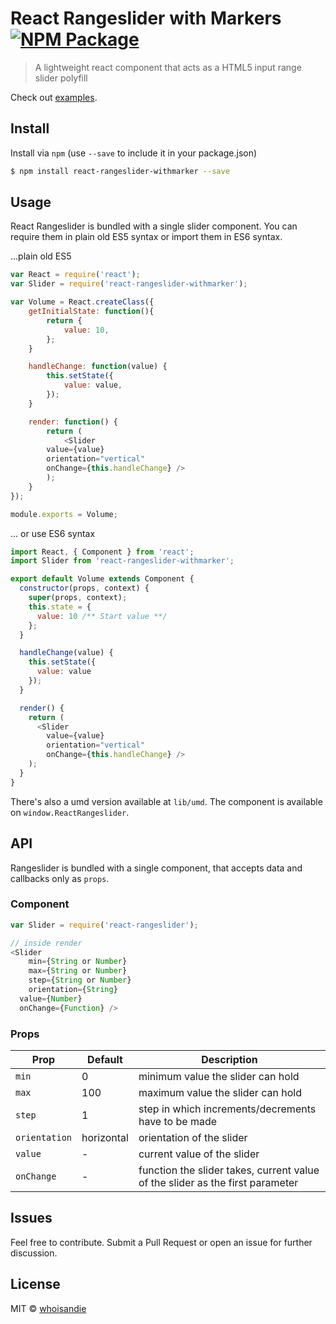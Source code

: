 # React Rangeslider with Markers [![NPM Package][npm_img]][npm_site]
> A lightweight react component that acts as a HTML5 input range slider polyfill

Check out [examples](https://whoisandie.github.io/react-rangeslider).

## Install
Install via `npm` (use `--save` to include it in your package.json)

```bash
$ npm install react-rangeslider-withmarker --save
```

## Usage
React Rangeslider is bundled with a single slider component. You can require them in plain old ES5 syntax or import them in ES6 syntax.

...plain old ES5

```js
var React = require('react');
var Slider = require('react-rangeslider-withmarker');

var Volume = React.createClass({
	getInitialState: function(){
		return {
			value: 10,
		};
	}

	handleChange: function(value) {
		this.setState({
			value: value,
		});
	}

	render: function() {
		return (
			<Slider
        value={value}
        orientation="vertical"
        onChange={this.handleChange} />
		);
	}
});

module.exports = Volume;
```

... or use ES6 syntax

```js
import React, { Component } from 'react';
import Slider from 'react-rangeslider-withmarker';

export default Volume extends Component {
  constructor(props, context) {
    super(props, context);
    this.state = {
      value: 10 /** Start value **/
    };
  }

  handleChange(value) {
    this.setState({
      value: value
    });
  }

  render() {
    return (
      <Slider
        value={value}
        orientation="vertical"
        onChange={this.handleChange} />
    );
  }
}
```
There's also a umd version available at `lib/umd`. The component is available on `window.ReactRangeslider`.

## API
Rangeslider is bundled with a single component, that accepts data and callbacks only as `props`.

### Component

```js
var Slider = require('react-rangeslider');

// inside render
<Slider
	min={String or Number}
	max={String or Number}
	step={String or Number}
	orientation={String}
  value={Number}
  onChange={Function} />
```

### Props

Prop   	 			 |  Default      |  Description
---------   	 |  -------      |  -----------
`min`     		 |  0				   	 |  minimum value the slider can hold
`max`    			 |  100				   |  maximum value the slider can hold
`step` 				 |  1          	 |  step in which increments/decrements have to be made
`orientation`  |  horizontal   |  orientation of the slider
`value`  			 |  -            |  current value of the slider
`onChange`  	 |  -            |  function the slider takes, current value of the slider as the first parameter


## Issues
Feel free to contribute. Submit a Pull Request or open an issue for further discussion.

## License
MIT &copy; [whoisandie](http://whoisandie.com)

[npm_img]: https://img.shields.io/npm/v/react-rangeslider.svg?style=flat-square
[npm_site]: https://www.npmjs.org/package/react-rangeslider
